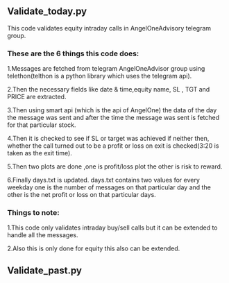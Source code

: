 <h2>Validate_today.py</h2>
This code validates equity intraday calls in AngelOneAdvisory telegram group.

<h3>These are the 6 things this code does:</h3>

1.Messages are fetched from telegram AngelOneAdvisor group using telethon(telthon is a python library which uses the telegram api).

2.Then the necessary fields like date & time,equity name, SL , TGT and PRICE are extracted.

3.Then using smart api (which is the api of AngelOne) the data of the day the message was sent and after the time the message was sent is fetched for that 
particular stock.

4.Then it is checked to see if SL or target was achieved if neither then, whether the call turned out to be a profit or loss on exit is 
checked(3:20 is taken as the exit time).

5.Then two plots are done ,one is profit/loss plot the other is risk to reward.

6.Finally days.txt is updated. days.txt contains two values for every weekday one is the number of messages on that particular day and the
other is the net profit or loss on that particular days.

<h3>Things to note:</h3>

1.This code only validates intraday buy/sell calls but it can be extended to handle all the messages.

2.Also this is only done for equity this also can be extended.

<h2>Validate_past.py</h2>
